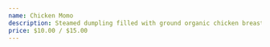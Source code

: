 ```yaml
---
name: Chicken Momo
description: Steamed dumpling filled with ground organic chicken breast and spices..
price: $10.00 / $15.00
---
```

